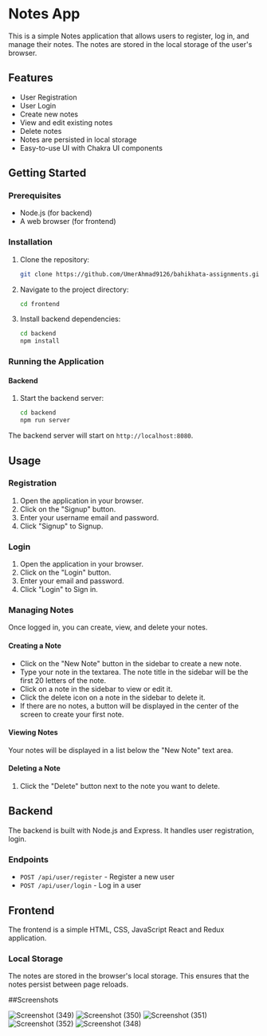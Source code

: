 # Notes App

This is a simple Notes application that allows users to register, log in, and manage their notes. The notes are stored in the local storage of the user's browser.

## Features

- User Registration
- User Login
- Create new notes
- View and edit existing notes
- Delete notes
- Notes are persisted in local storage
- Easy-to-use UI with Chakra UI components

## Getting Started

### Prerequisites

- Node.js (for backend)
- A web browser (for frontend)

### Installation

1. Clone the repository:
    ```bash
    git clone https://github.com/UmerAhmad9126/bahikhata-assignments.git
    ```
2. Navigate to the project directory:
    ```bash
    cd frontend
    ```
3. Install backend dependencies:
    ```bash
    cd backend
    npm install
    ```

### Running the Application

#### Backend

1. Start the backend server:
    ```bash
    cd backend
    npm run server
    ```

The backend server will start on `http://localhost:8080`.


## Usage

### Registration

1. Open the application in your browser.
2. Click on the "Signup" button.
3. Enter your username email and password.
4. Click "Signup" to Signup.

### Login

1. Open the application in your browser.
2. Click on the "Login" button.
3. Enter your email and password.
4. Click "Login" to Sign in.

### Managing Notes

Once logged in, you can create, view, and delete your notes.

#### Creating a Note

- Click on the "New Note" button in the sidebar to create a new note.
- Type your note in the textarea. The note title in the sidebar will be the first 20 letters of the note.
- Click on a note in the sidebar to view or edit it.
- Click the delete icon on a note in the sidebar to delete it.
- If there are no notes, a button will be displayed in the center of the screen to create your first note.


#### Viewing Notes

Your notes will be displayed in a list below the "New Note" text area.

#### Deleting a Note

1. Click the "Delete" button next to the note you want to delete.

## Backend

The backend is built with Node.js and Express. It handles user registration, login.

### Endpoints

- `POST /api/user/register` - Register a new user
- `POST /api/user/login` - Log in a user

## Frontend

The frontend is a simple HTML, CSS, JavaScript React and Redux application.

### Local Storage

The notes are stored in the browser's local storage. This ensures that the notes persist between page reloads.

##Screenshots

![Screenshot (349)](https://github.com/user-attachments/assets/c89a51ea-34a3-40c3-afce-bb041cba28f9)
![Screenshot (350)](https://github.com/user-attachments/assets/a78409dd-b943-4163-bd84-bf76d4a7b303)
![Screenshot (351)](https://github.com/user-attachments/assets/dde2c4d5-4e5b-46ff-8a78-261f963a9724)
![Screenshot (352)](https://github.com/user-attachments/assets/1e38a72e-63a9-4955-826f-89406d3741a1)
![Screenshot (348)](https://github.com/user-attachments/assets/b2a9614c-c765-435c-aa9d-ff1f612fbc1a)

